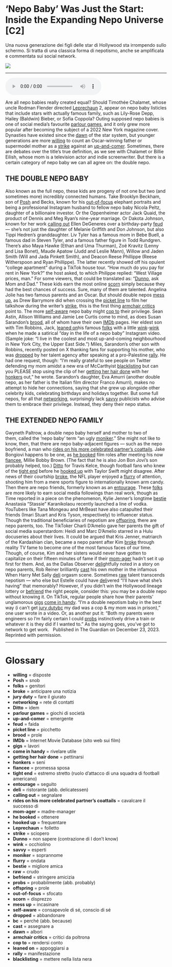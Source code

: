 # ‘Nepo Baby’ Was Just the Start: Inside the Expanding Nepo Universe   [C2]

Una nuova generazione dei figli delle star di Hollywood sta irrompendo sullo schermo. Si tratta di una classica forma di nepotismo, anche se amplificata e commentata sui social network.

![](%E2%80%98Nepo%20Baby%E2%80%99%20Was%20Just%20the%20Start%20Inside%20the%20Expanding%20Nepo%20Universe.jpg)

--------------

<div>
<audio controls autoplay>
    <source src="https:/raw.githubusercontent.com/dartie/speakup/main/2024-08/%E2%80%98Nepo%20Baby%E2%80%99%20Was%20Just%20the%20Start%20Inside%20the%20Expanding%20Nepo%20Universe.mp3" type="audio/mpeg">
</audio>
</div>


Are all nepo babies really created equal? Should Timothée Chalamet, whose uncle Rodman Flender directed [Leprechaun](## "folletto") 2, appear on nepo baby listicles that include stars with actually famous family, such as Lily-Rose Depp, Hailey (Baldwin) Bieber, or Sofia Coppola?
Outing supposed nepo babies is one of social media’s favourite [parlour games](## "giochi di società"), and it only grew more popular after becoming the subject of a 2022 New York magazine cover. Dynasties have existed since the [dawn](## "albori") of the star system, but younger generations are more [willing](## "disposte") to count an Oscar-winning father or supermodel mother as a [strike](## "sciopero") against an [up-and-comer](## "emergente").
Sometimes, there are debates over the title’s true definition, as we see with Chalamet or Billie Eilish, whose mom is a television actor and indie screenwriter. But there is a certain category of nepo baby we can all agree on: the double nepo.

## THE DOUBLE NEPO BABY
Also known as the full nepo, these kids are progeny of not one but two (and sometimes more) incredibly connected humans.
Take Brooklyn Beckham, son of [Posh](## "snob") and Becks, known for his [out-of-focus](## "sfocato") elephant portraits and being a professional Instagram husband to fellow nepo baby Nicola Peltz, daughter of a billionaire investor. Or the Oppenheimer actor Jack Quaid, the product of Dennis and Meg Ryan’s nine-year marriage. Or Dakota Johnson, known for her work [calling out](## "segnalare") Ellen DeGeneres over a birthday-party [feud](## "faida") — she’s not just the daughter of Melanie Griffith and Don Johnson, but also Tippi Hedren’s granddaughter. Liv Tyler has a famous mom in Bebe Buell, a famous dad in Steven Tyler, and a famous father figure in Todd Rundgren.
There’s also Maya Hawke (Ethan and Uma Thurman), Zoë Kravitz (Lenny and Lisa Bonet), Maude Apatow (Judd and Leslie Mann), Willow and Jaden Smith (Will and Jada Pinkett Smith), and Deacon Reese Phillippe (Reese Witherspoon and Ryan Phillippe). The latter recently showed off his opulent “college apartment” during a TikTok house tour. “How much do you pay for rent in New York?” the host asked, to which Philippe replied: “West Village prices, man.” For some viewers, that could be translated as: “[Dunno](## "non sapere (contrazione di I don’t know)"), ask Mom and Dad.”
These kids earn the most online [scorn](## "disprezzo") simply because they had the best chances of success. Sure, many of them are talented. Angelina Jolie has two famous parents and an Oscar. But should double nepos [mess up](## "incasinare"), as Drew Barrymore did when crossing the [picket line](## "picchetto") to film her talkshow during the writer’s [strike](## "sciopero"), this is the first thing [armchair critics](## "critici da poltrona") point to.
The more [self-aware](## "consapevole di sé, conscio di sé") nepo baby might [cop to](## "rendersi conto") their privilege. Sean Astin, Allison Williams and Jamie Lee Curtis come to mind, as does Susan Sarandon’s [brood](## "prole"), all of whom have their own [IMDb](## "Internet Movie Database (sito web sui film)") pages. Her eldest son with Tim Robbins, Jack, [leaned on](## "appoggiarsi a")his famous [folks](## "genitori") with a little [wink](## "occhiolino")-[wink](## "occhiolino") when he made a satirical “day in the life of a nepo baby” Instagram video. (Sample joke: “I live in the coolest and most up-and-coming neighbourhood in New York City, the Upper East Side.”)
Miles, Sarandon’s other son with Robbins, recently posted on X thanking fans for supporting his mother, who was [dropped](## "abbandonare") by her talent agency after speaking at a pro-Palestine [rally](## "manifestazione"). He had one request, though: “I’m really grateful to see people on Twitter defending my mom amidst a new era of McCarthyist [blacklisting](## "mettere nella lista nera") but can you PLEASE stop using the clip of her [getting her hair done](## "pettinarsi") with her [honkers](## "seni") out,” he wrote. Sarandon’s daughter, Eva Amurri (another double nepo, as her father is the Italian film director Franco Amurri), makes no attempt to hide her connections, saying that she grew up alongside other celebrity kids, celebrating birthdays and holidays together.
But some full nepos, for all that [networking](## "rete di contatti"), surprisingly lack [savvy](## "esperti") publicists who advise them to embrace their privilege. Instead, they deny their nepo status.

## THE EXTENDED NEPO FAMILY
Gwyneth Paltrow, a double nepo baby herself and mother to two of them, called the ‘nepo baby’ term “an ugly [moniker](## "soprannome").” She might not like to know, then, that there are nepo baby-adjacent figures — such as the nepo boyfriend, a man who [rides on his more celebrated partner’s coattails](## "cavalcare il successo di"). Jake Bongiovi happens to be one, as [he booked](## "ottenere") film roles after meeting his now [fiancee](## "promessa sposa"), Millie Bobby Brown. (The fact that he is also Jon Bon Jovi’s son probably helped, too.) [Ditto](## "idem") for Travis Kelce, though football fans who knew of the [tight end](## "estremo stretto (ruolo d’attacco di una squadra di football americano)") before he [hooked up](## "frequentare") with Taylor Swift might disagree. After news of their courtship [broke](## "anticipare una notizia"), the NFL player enjoyed a [flurry](## "ondata") of attention, shooting him from a mere sports figure to internationally known arm candy.
Then there are nepo friends, formerly known as an [entourage](## "seguito"). These [folks](## "genitori") are more likely to earn social media followings than real work, though as Time reported in a piece on the phenomenon, Kylie Jenner’s longtime [bestie](## "migliore amica") Anastasia “Stassie” Karanikolaou recently launched a line of vodka. YouTubers like Tana Mongeau and MrBeast have also catapulted their friends (Imari Stuart and Kris Tyson, respectively) to influencer status.
Though the traditional beneficiaries of nepotism are [offspring](## "prole"), there are nepo parents, too. The TikToker Charli D’Amelio gave her parents the gift of social media superstardom: Heidi and Marc D’Amelio starred in a Hulu docuseries about their lives. It could be argued that Kris Jenner, matriarch of the Kardashian clan, became a nepo parent after Kim [broke](## "anticipare una notizia") through reality TV fame to become one of the most famous faces of our time. Though, of course, Kim and her sisters would never have gotten to capitalize on their fifteen minutes of fame if their [mom-ager](## "madre-manager") hadn’t set it up first for them.
And, as the Dallas Observer [deli](## "ristorante (abb. delicatessen)")ghtfully noted in a story on nepo parents, Rob Reiner brilliantly [cast](## "assegnare a") his own mother in the infamous When Harry Met Sally [deli](## "ristorante (abb. delicatessen)") orgasm scene. Sometimes [raw](## "crudo") talent transcends nepotism — who else but Estelle could have [deli](## "ristorante (abb. delicatessen)")vered “I’ll have what she’s having” that memorably?
However, if you didn’t win the Hollywood lineage lottery or [befriend](## "stringere amicizia") the right people, consider this: you may be a double nepo without knowing it. On TikTok, regular people share how their parents’ unglamorous [gigs](## "lavori") [come in handy](## "rivelare utile"). “I’m a double nepotism baby in the best way (i can’t get [jury duty](## "fare il giurato")[bc](## "perché (abb. because)") my dad was a cop & my mom was in prison),” one user wrote in a video.
Or, as another put it: “Both my parents were engineers so I’m fairly certain I could [probs](## "probabilmente (abb. probably)") instinctively drive a train or whatever it is they did if I wanted to.” As the saying goes, you’ve got to network to get work.  
Published in The Guardian on December 23, 2023. Reprinted with permission. 

--------------

<div style = "display:block; clear:both; page-break-after:always;"></div>

# Glossary
* **willing** = disposte
* **Posh** = snob
* **folks** = genitori
* **broke** = anticipare una notizia
* **jury duty** = fare il giurato
* **networking** = rete di contatti
* **Ditto** = idem
* **parlour games** = giochi di società
* **up-and-comer** = emergente
* **feud** = faida
* **picket line** = picchetto
* **brood** = prole
* **IMDb** = Internet Movie Database (sito web sui film)
* **gigs** = lavori
* **come in handy** = rivelare utile
* **getting her hair done** = pettinarsi
* **honkers** = seni
* **fiancee** = promessa sposa
* **tight end** = estremo stretto (ruolo d’attacco di una squadra di football americano)
* **entourage** = seguito
* **deli** = ristorante (abb. delicatessen)
* **calling out** = segnalare
* **rides on his more celebrated partner’s coattails** = cavalcare il successo di
* **mom-ager** = madre-manager
* **he booked** = ottenere
* **hooked up** = frequentare
* **Leprechaun** = folletto
* **strike** = sciopero
* **Dunno** = non sapere (contrazione di I don’t know)
* **wink** = occhiolino
* **savvy** = esperti
* **moniker** = soprannome
* **flurry** = ondata
* **bestie** = migliore amica
* **raw** = crudo
* **befriend** = stringere amicizia
* **probs** = probabilmente (abb. probably)
* **offspring** = prole
* **out-of-focus** = sfocato
* **scorn** = disprezzo
* **mess up** = incasinare
* **self-aware** = consapevole di sé, conscio di sé
* **dropped** = abbandonare
* **bc** = perché (abb. because)
* **cast** = assegnare a
* **dawn** = albori
* **armchair critics** = critici da poltrona
* **cop to** = rendersi conto
* **leaned on** = appoggiarsi a
* **rally** = manifestazione
* **blacklisting** = mettere nella lista nera
